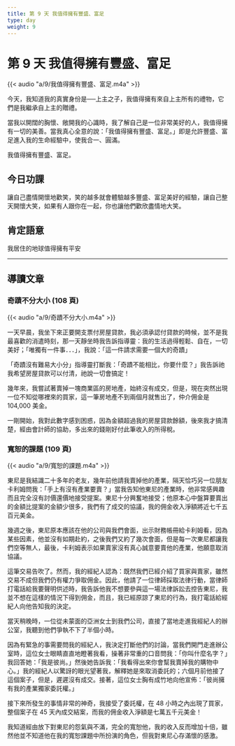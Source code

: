 ```yaml
---
title: 第 9 天 我值得擁有豐盛、富足
type: day
weight: 9
---
```


# 第 9 天 我值得擁有豐盛、富足

{{< audio "a/9/我值得擁有豐盛、富足.m4a" >}}

今天，我知道我的真實身份是──上主之子，我值得擁有來自上主所有的禮物，它們是我繼承自上主的贈禮。

當我以開闊的胸懷、敞開我的心識時，我了解自己是一位非常美好的人，我值得擁有一切的美善。當我真心全意的說：「我值得擁有豐盛、富足。」即是允許豐盛、富足進入我的生命經驗中，使我合一、圓滿。

我值得擁有豐盛、富足。

## 今日功課

讓自己盡情開懷地歡笑，笑的越多就會體驗越多豐盛、富足美好的經驗，讓自己整天開懷大笑，如果有人跟你在一起，你也讓他們歡欣盡情地大笑。

## 肯定語意

我居住的地球值得擁有平安

---

## 導讀文章

### 奇蹟不分大小 (108 頁)

{{< audio "a/9/奇蹟不分大小.m4a" >}}

一天早晨，我坐下來正要開支票付房屋貸款，我必須承認付貸款的時候，並不是我最喜歡的消遣時刻，那一天靜坐時我告訴指導靈：我的生活過得輕鬆、自在，一切美好；「唯獨有一件事．．．」，我說：「這一件請求需要一個大的奇蹟」

「奇蹟沒有難易大小分」指導靈打斷我：「奇蹟不能相比，你要什麼？」我告訴祂我希望房屋貸款可以付清，祂說一切會搞定！

幾年來，我嘗試著賣掉一塊商業區的房地產，始終沒有成交，但是，現在突然出現一位不知從哪裡來的買家，這一筆房地產不到兩個月就售出了，仲介佣金是 104,000 美金。

一剛開始，我對此數字感到困惑，因為金額超過我的房屋貸款餘額，後來我才搞清楚，經由會計師的協助，多出來的錢剛好付此筆收入的所得稅。

### 寬恕的課題 (109 頁)

{{< audio "a/9/寬恕的課題.m4a" >}}

東尼是我結識二十多年的老友，幾年前他請我賣掉他的產業，隔天恰巧另一位朋友卡利姆問我：「手上有沒有產業要賣？」當我告知他東尼的產業時，他非常感興趣而且完全沒有討價還價地接受提案。東尼十分興奮地接受；他原本心中盤算要賣出的金額比提案的金額少很多，我們有了成交的協議，我的佣金收入淨額將近七千五百元美金。

幾週之後，東尼原本應該在他的公司與我們會面，出示財務帳冊給卡利姆看，因為某些因素，他並沒有如期赴約，之後我們又約了幾次會面，但是每一次東尼都讓我們空等無人，最後，卡利姆表示如果賣家沒有真心誠意要賣他的產業，他願意取消協議。

這筆交易告吹了。然而，我的經紀人認為：既然我們已經介紹了買家與賣家，雖然交易不成但我們仍有權力爭取佣金。因此，他請了一位律師採取法律行動，當律師打電話給我要聲明供述時，我告訴他我不想要參與這一場法律訴訟去控告東尼，我並不想在這樣的情況下得到佣金，而且，我已經原諒了東尼的行為，我打電話給經紀人向他告知我的決定。

當天稍晚時，一位從未蒙面的亞洲女士到我們公司，直接了當地走進我經紀人的辦公室，我聽到他們爭執不下了半個小時。

因為有緊急的事需要問我的經紀人，我決定打斷他們的討論，當我們開門走進辦公室時，這位女士眼睛直直地瞪著我看，操著非常重的口音問我：「你叫什麼名字？」我回答她：「我是彼尚。」然後她告訴我：「我看得出來你會幫我賣掉我的購物中心。」我的經紀人以驚訝的眼光望著我，解釋她是來取消委託的；六個月前他接了這個案子，但是，遲遲沒有成交。接著，這位女士胸有成竹地向他宣佈：「彼尚擁有我的產業獨家委託權。」

接下來所發生的事情非常的神奇，我接受了委託權，在 48 小時之內出現了買家，整個案子在 45 天內成交結案，而我的佣金收入淨額是七萬五千元美金！

我知道經由放下對東尼的怨氣與不滿，完全的寬恕他，我的收入反而增加十倍，雖然他並不知道他在我的寬恕課題中所扮演的角色，但我對東尼心存滿懷的感激。
